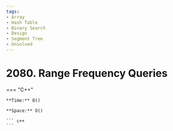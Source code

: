 ```yaml
---
tags:
- Array
- Hash Table
- Binary Search
- Design
- Segment Tree
- Unsolved
---
```



# 2080. Range Frequency Queries

=== "C++"

    **Time:** O()

    **Space:** O()

    ``` c++
    ```